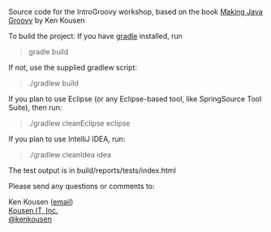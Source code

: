 Source code for the IntroGroovy workshop, based on the book
[Making Java Groovy](http://manning.com/kousen) by Ken Kousen

To build the project:
If you have [gradle](http://gradle.org) installed, run
> gradle build

If not, use the supplied gradlew script:
> ./gradlew build

If you plan to use Eclipse (or any Eclipse-based tool, like 
SpringSource Tool Suite), then run:
> ./gradlew cleanEclipse eclipse

If you plan to use IntelliJ IDEA, run:
> ./gradlew cleanIdea idea

The test output is in 
build/reports/tests/index.html

Please send any questions or comments to:

Ken Kousen ([email](mailto:ken.kousen@kousenit.com))  
[Kousen IT, Inc.](http://www.kousenit.com)  
[@kenkousen](http://twitter.com/kenkousen)
